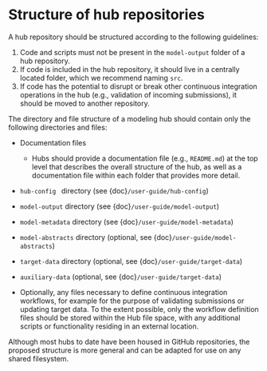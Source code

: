 # Structure of hub repositories

A hub repository should be structured according to the following guidelines:

1. Code and scripts must not be present in the `model-output` folder of a hub repository.
2. If code is included in the hub repository, it should live in a centrally located folder, which we recommend naming `src`.
3. If code has the potential to disrupt or break other continuous integration operations in the hub (e.g., validation of incoming submissions),
it should be moved to another repository. 


The directory and file structure of a modeling hub should contain only the following directories and files:

* Documentation files
   * Hubs should provide a documentation file (e.g., `README.md`) at the top level that describes the overall structure of the hub, as well as a documentation file within each folder that provides more detail.

* `hub-config ` directory (see {doc}`/user-guide/hub-config`)

* `model-output` directory (see {doc}`/user-guide/model-output`) 

* `model-metadata` directory (see {doc}`/user-guide/model-metadata`)

* `model-abstracts` directory (optional, see {doc}`/user-guide/model-abstracts`)

* `target-data` directory (optional, see {doc}`/user-guide/target-data`)

* `auxiliary-data` (optional, see {doc}`/user-guide/target-data`)

* Optionally, any files necessary to define continuous integration workflows, for example for the purpose of validating submissions or updating target data. To the extent possible, only the workflow definition files should be stored within the Hub file space, with any additional scripts or functionality residing in an external location.

Although most hubs to date have been housed in GitHub repositories, the proposed structure is more general and can be adapted for use on any shared filesystem. 

